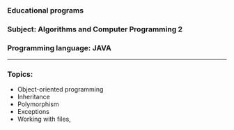 ### Educational programs
### Subject: Algorithms and Computer Programming 2
### Programming language: JAVA
---------------
### Topics: 
* Object-oriented programming
* Inheritance
* Polymorphism
* Exceptions
* Working with files,
